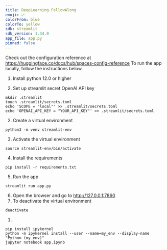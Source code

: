 ```yaml
---
title: DeepLearning FollowAlong
emoji: 📈
colorFrom: blue
colorTo: yellow
sdk: streamlit
sdk_version: 1.34.0
app_file: app.py
pinned: false
---
```


Check out the configuration reference at https://huggingface.co/docs/hub/spaces-config-reference
To run the app locally, follow the instructions below.
1. Install python 12.0 or higher

2. Set up streamlit secret OpenAI API key
```
mkdir .streamlit
touch .streamlit/secrets.toml
echo 'SCOPE = "local"' >> .streamlit/secrets.toml
echo 'OPENAI_API_KEY = "YOUR_API_KEY"' >> .streamlit/secrets.toml
```
2. Create a virtual environment
```
python3 -m venv streamlit-env
```
3. Activate the virtual environment
```
source streamlit-env/bin/activate
```
4. Install the requirements
```
pip install -r requirements.txt
```
5. Run the app
```
streamlit run app.py
```
6. Open the browser and go to http://127.0.0.1:7860
7. To deactivate the virtual environment
```
deactivate
```


1. 
```
pip install ipykernel
python -m ipykernel install --user --name=my_env --display-name "Python (my_env)"
jupyter notebook app.ipynb
```
